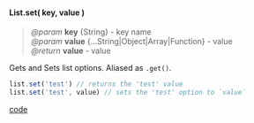 #### List.set( key, value )
> _@param_ **key** {String} - key name  
> _@param_ **value** {...String|Object|Array|Function} - value  
> _@return_ **value** - value  

Gets and Sets list options. Aliased as `.get()`.  

```javascript
list.set('test') // returns the 'test' value
list.set('test', value) // sets the 'test' option to `value`
```

<div class="code-header addGitHubLink" data-file="lib/list/set.js"><a href="#" class="loadCode"> code</a></div><pre class=" language-javascript hideCode api"></pre> 
